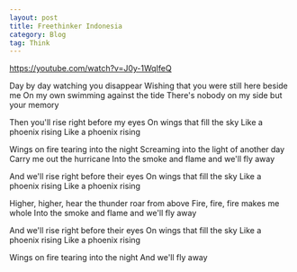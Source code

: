 ```yaml
---
layout: post 
title: Freethinker Indonesia 
category: Blog 
tag: Think
--- 
```


https://youtube.com/watch?v=J0y-1WqIfeQ 

Day by day watching you disappear
Wishing that you were still here beside me
On my own swimming against the tide
There's nobody on my side but your memory 

Then you'll rise right before my eyes
On wings that fill the sky
Like a phoenix rising
Like a phoenix rising 

Wings on fire tearing into the night
Screaming into the light of another day
Carry me out the hurricane
Into the smoke and flame and we'll fly away 

And we'll rise right before their eyes
On wings that fill the sky
Like a phoenix rising
Like a phoenix rising 

Higher, higher, hear the thunder roar from above
Fire, fire, fire makes me whole
Into the smoke and flame and we'll fly away 

And we'll rise right before their eyes
On wings that fill the sky
Like a phoenix rising
Like a phoenix rising 

Wings on fire tearing into the night
And we'll fly away
